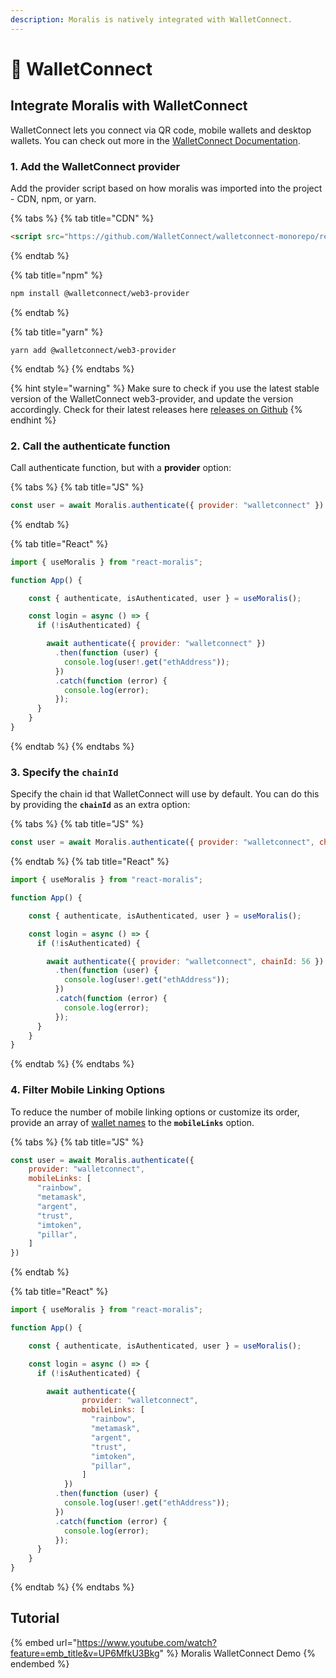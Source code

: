 ```yaml
---
description: Moralis is natively integrated with WalletConnect.
---
```


# 📲 WalletConnect

## Integrate Moralis with WalletConnect

WalletConnect lets you connect via QR code, mobile wallets and desktop wallets. You can check out more in the [WalletConnect Documentation](https://docs.walletconnect.com).

### 1. Add the WalletConnect provider

Add the provider script based on how moralis was imported into the project - CDN, npm, or yarn.

{% tabs %}
{% tab title="CDN" %}
```html
<script src="https://github.com/WalletConnect/walletconnect-monorepo/releases/download/1.7.1/web3-provider.min.js"></script>
```
{% endtab %}

{% tab title="npm" %}
```bash
npm install @walletconnect/web3-provider
```
{% endtab %}

{% tab title="yarn" %}
```
yarn add @walletconnect/web3-provider
```
{% endtab %}
{% endtabs %}

{% hint style="warning" %}
Make sure to check if you use the latest stable version of the WalletConnect web3-provider, and update the version accordingly. Check for their latest releases here [releases on Github](https://github.com/WalletConnect/walletconnect-monorepo/releases/)
{% endhint %}

### 2. Call the authenticate function

Call authenticate function, but with a **provider** option:

{% tabs %}
{% tab title="JS" %}
```javascript
const user = await Moralis.authenticate({ provider: "walletconnect" })
```
{% endtab %}

{% tab title="React" %}
```javascript
import { useMoralis } from "react-moralis";

function App() {

    const { authenticate, isAuthenticated, user } = useMoralis();

    const login = async () => {
      if (!isAuthenticated) {

        await authenticate({ provider: "walletconnect" })
          .then(function (user) {
            console.log(user!.get("ethAddress"));
          })
          .catch(function (error) {
            console.log(error);
          });
      }
    }
}
```
{% endtab %}
{% endtabs %}

### 3. Specify the `chainId`

Specify the chain id that WalletConnect will use by default. You can do this by providing the **`chainId`** as an extra option:

{% tabs %}
{% tab title="JS" %}
```javascript
const user = await Moralis.authenticate({ provider: "walletconnect", chainId: 56 })
```
{% endtab %}
{% tab title="React" %}
```javascript
import { useMoralis } from "react-moralis";

function App() {

    const { authenticate, isAuthenticated, user } = useMoralis();

    const login = async () => {
      if (!isAuthenticated) {

        await authenticate({ provider: "walletconnect", chainId: 56 })
          .then(function (user) {
            console.log(user!.get("ethAddress"));
          })
          .catch(function (error) {
            console.log(error);
          });
      }
    }
}
```
{% endtab %}
{% endtabs %}


### 4. Filter Mobile Linking Options

To reduce the number of mobile linking options or customize its order, provide an array of [wallet names](https://walletconnect.com/registry/wallets) to the **`mobileLinks`** option.

{% tabs %}
{% tab title="JS" %}
```javascript
const user = await Moralis.authenticate({ 
    provider: "walletconnect", 
    mobileLinks: [
      "rainbow",
      "metamask",
      "argent",
      "trust",
      "imtoken",
      "pillar",
    ] 
})
```
{% endtab %}

{% tab title="React" %}
```javascript
import { useMoralis } from "react-moralis";

function App() {

    const { authenticate, isAuthenticated, user } = useMoralis();

    const login = async () => {
      if (!isAuthenticated) {

        await authenticate({ 
                provider: "walletconnect", 
                mobileLinks: [
                  "rainbow",
                  "metamask",
                  "argent",
                  "trust",
                  "imtoken",
                  "pillar",
                ] 
            })
          .then(function (user) {
            console.log(user!.get("ethAddress"));
          })
          .catch(function (error) {
            console.log(error);
          });
      }
    }
}
```
{% endtab %}
{% endtabs %}
## Tutorial

{% embed url="https://www.youtube.com/watch?feature=emb_title&v=UP6MfkU3Bkg" %}
Moralis WalletConnect Demo
{% endembed %}
